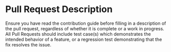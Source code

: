 # Pull Request Description

Ensure you have read the contribution guide before filling in a description of the
pull request, regardless of whether it is complete or a work in progress.
All Pull Requests should include test case(s) which demonstrates the intended
behavior of a feature, or a regression test demonstrating that the fix resolves
the issue.
